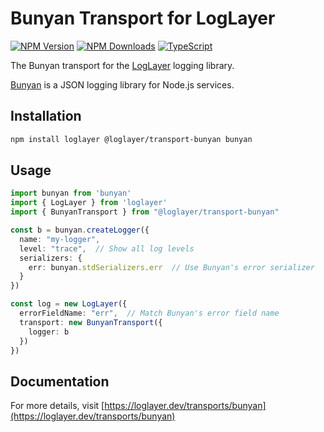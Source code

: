 # Bunyan Transport for LogLayer

[![NPM Version](https://img.shields.io/npm/v/%40loglayer%2Ftransport-bunyan)](https://www.npmjs.com/package/@loglayer/transport-bunyan)
[![NPM Downloads](https://img.shields.io/npm/dm/%40loglayer%2Ftransport-bunyan)](https://www.npmjs.com/package/@loglayer/transport-bunyan)
[![TypeScript](https://img.shields.io/badge/%3C%2F%3E-TypeScript-%230074c1.svg)](http://www.typescriptlang.org/)

The Bunyan transport for the [LogLayer](https://loglayer.dev) logging library.

[Bunyan](https://github.com/trentm/node-bunyan) is a JSON logging library for Node.js services.

## Installation

```bash
npm install loglayer @loglayer/transport-bunyan bunyan
```

## Usage

```typescript
import bunyan from 'bunyan'
import { LogLayer } from 'loglayer'
import { BunyanTransport } from "@loglayer/transport-bunyan"

const b = bunyan.createLogger({
  name: "my-logger",
  level: "trace",  // Show all log levels
  serializers: { 
    err: bunyan.stdSerializers.err  // Use Bunyan's error serializer
  }
})

const log = new LogLayer({
  errorFieldName: "err",  // Match Bunyan's error field name
  transport: new BunyanTransport({
    logger: b
  })
})
```

## Documentation

For more details, visit [https://loglayer.dev/transports/bunyan](https://loglayer.dev/transports/bunyan)

